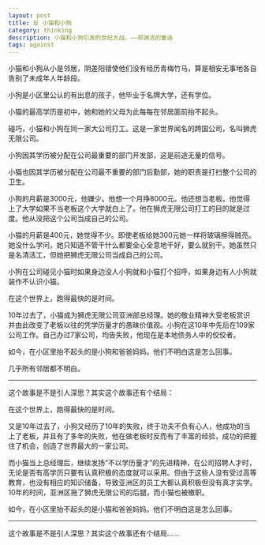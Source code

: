 ```yaml
---
layout: post
title: 反 小猫和小狗
category: thinking
description: 小猫和小狗引发的世纪大战。——郑渊洁的童话
tags: against
---
```


小猫和小狗从小是邻居，阴差阳错使他们没有经历青梅竹马，算是相安无事地各自告别了未成年人年龄段。

小狗是小区里公认的有出息的孩子，他毕业于名牌大学，还有学位。

小猫的最高学历是初中，她和她的父母为此每每在邻居面前抬不起头。

碰巧，小猫和小狗在同一家大公司打工。这是一家世界闻名的跨国公司，名叫狮虎无限公司。

小狗因其学历被分配在公司最重要的部门开发部，这是前途无量的信号。

小猫也因其学历被分配在公司最不重要的部门后勤部，她的职责是打扫整个公司的卫生。

小狗的月薪是3000元，他嫌少。他想一个月挣8000元。他还想当老板。他觉得上了大学如果不当老板这个大学就白上了。他在狮虎无限公司打工的目的就是过度。他从没把这个公司当成自己的公司。

小猫的月薪是400元，她觉得不少。即使老板给她300元她一样将玻璃擦得贼亮。她没什么学问，她只知道不管干什么都要全心全意地干好，要么就别干。她虽然只是名清洁工，但她把狮虎无限公司当成自己的公司。

小狗在公司碰见小猫时如果身边没人小狗就和小猫打个招呼，如果身边有人小狗就装作不认识小猫。

在这个世界上，跑得最快的是时间。

10年过去了，小猫成为狮虎无限公司亚洲部总经理。她的敬业精神大受老板赏识并由此改变了老板以往的凭学历量才的愚昧价值观。小狗在这10年中先后在109家公司工作。自己办过7家公司，均告失败，他现在是本地债务人中的佼佼者。

如今，在小区里抬不起头的是小狗和爸爸妈妈。他们不明白这是怎么回事。

几乎所有邻居都不明白。

---
这个故事是不是引人深思？其实这个故事还有个结局：

在这个世界上，跑得最快的是时间。

又是10年过去了，小狗又经历了10年的失败，终于功夫不负有心人，他成功的当上了老板，并且有了多年的失败，他在做老板时反而有了丰富的经验，成功的把握住了机会，创造了世界最大的一家公司。

而小猫当上总经理后，继续发扬“不以学历量才”的先进精神，在公司招聘人才时，无论是否有高学历只要有认真积极的态度就可以采用。但由于这些人没有受过高等教育，也没有相应的知识储备，导致亚洲区的员工大都认真积极但没有真才实学。10年的时间，亚洲区拖了狮虎无限公司的后腿，而小猫也被撤职。

如今，在小区里抬不起头的是小猫和爸爸妈妈。他们不明白这是怎么回事。

---
这个故事是不是引人深思？其实这个故事还有个结局……
